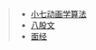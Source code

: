 > * [小七动画学算法](algorithm_index/图书管理-递归解法)
> * [八股文](guide_index/guide)
> * [面经](interview_index/experience)

